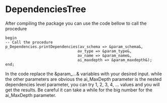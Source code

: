 # DependenciesTree
After compiling the package you can use the code bellow to call the procedure 
```PLSQL
begin
-- Call the procedure
p_Dependencies.printDependencies(av_schema => &param_schema&,
								av_type => &param_type&,
								av_name => &param_name&,
								ai_maxdepth => &param_maxdepth&);
end;
```
In the code replace the &param_...& variables with your desired input.
while the other parameters are obvious the ai_MaxDepth parameter is the
nested dependencies level parameter, you can try 1, 2, 3, 4, ... values
and you will get the results. Be careful it can take a while for the big
number for the ai_MaxDepth parameter.
